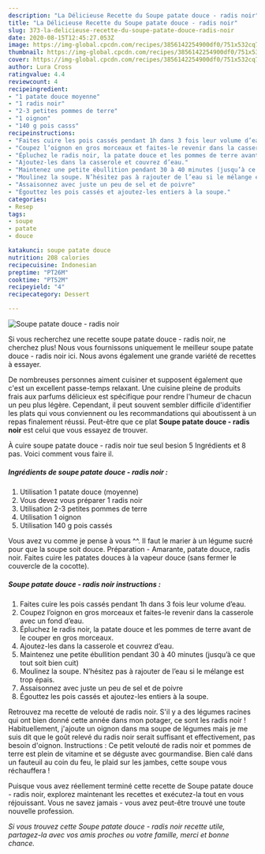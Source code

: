 ```yaml
---
description: "La Délicieuse Recette du Soupe patate douce - radis noir"
title: "La Délicieuse Recette du Soupe patate douce - radis noir"
slug: 373-la-delicieuse-recette-du-soupe-patate-douce-radis-noir
date: 2020-08-15T12:45:27.053Z
image: https://img-global.cpcdn.com/recipes/3856142254900df0/751x532cq70/soupe-patate-douce-radis-noir-photo-principale-de-la-recette.jpg
thumbnail: https://img-global.cpcdn.com/recipes/3856142254900df0/751x532cq70/soupe-patate-douce-radis-noir-photo-principale-de-la-recette.jpg
cover: https://img-global.cpcdn.com/recipes/3856142254900df0/751x532cq70/soupe-patate-douce-radis-noir-photo-principale-de-la-recette.jpg
author: Lura Cross
ratingvalue: 4.4
reviewcount: 4
recipeingredient:
- "1 patate douce moyenne"
- "1 radis noir"
- "2-3 petites pommes de terre"
- "1 oignon"
- "140 g pois casss"
recipeinstructions:
- "Faites cuire les pois cassés pendant 1h dans 3 fois leur volume d’eau."
- "Coupez l’oignon en gros morceaux et faites-le revenir dans la casserole avec un fond d’eau."
- "Épluchez le radis noir, la patate douce et les pommes de terre avant de le couper en gros morceaux."
- "Ajoutez-les dans la casserole et couvrez d’eau."
- "Maintenez une petite ébullition pendant 30 à 40 minutes (jusqu’à ce que tout soit bien cuit)"
- "Moulinez la soupe. N’hésitez pas à rajouter de l’eau si le mélange est trop épais."
- "Assaisonnez avec juste un peu de sel et de poivre"
- "Égouttez les pois cassés et ajoutez-les entiers à la soupe."
categories:
- Resep
tags:
- soupe
- patate
- douce

katakunci: soupe patate douce 
nutrition: 208 calories
recipecuisine: Indonesian
preptime: "PT26M"
cooktime: "PT52M"
recipeyield: "4"
recipecategory: Dessert

---
```



![Soupe patate douce - radis noir](https://img-global.cpcdn.com/recipes/3856142254900df0/751x532cq70/soupe-patate-douce-radis-noir-photo-principale-de-la-recette.jpg)

Si vous recherchez une recette soupe patate douce - radis noir, ne cherchez plus! Nous vous fournissons uniquement le meilleur soupe patate douce - radis noir ici. Nous avons également une grande variété de recettes à essayer.

De nombreuses personnes aiment cuisiner et supposent également que c'est un excellent passe-temps relaxant. Une cuisine pleine de produits frais aux parfums délicieux est spécifique pour rendre l'humeur de chacun un peu plus légère. Cependant, il peut souvent sembler difficile d'identifier les plats qui vous conviennent ou les recommandations qui aboutissent à un repas finalement réussi. Peut-être que ce plat <strong> Soupe patate douce - radis noir </strong> est celui que vous essayez de trouver.

<!--inarticleads1-->

À cuire soupe patate douce - radis noir tue seul besion 5 Ingrédients et 8 pas. Voici comment vous faire il.

##### Ingrédients de soupe patate douce - radis noir :

1. Utilisation 1 patate douce (moyenne)
1. Vous devez vous préparer 1 radis noir
1. Utilisation 2-3 petites pommes de terre
1. Utilisation 1 oignon
1. Utilisation 140 g pois cassés


Vous avez vu comme je pense à vous ^^. Il faut le marier à un légume sucré pour que la soupe soit douce. Préparation - Amarante, patate douce, radis noir. Faites cuire les patates douces à la vapeur douce (sans fermer le couvercle de la cocotte). 

<!--inarticleads2-->

##### Soupe patate douce - radis noir instructions :

1. Faites cuire les pois cassés pendant 1h dans 3 fois leur volume d’eau.
1. Coupez l’oignon en gros morceaux et faites-le revenir dans la casserole avec un fond d’eau.
1. Épluchez le radis noir, la patate douce et les pommes de terre avant de le couper en gros morceaux.
1. Ajoutez-les dans la casserole et couvrez d’eau.
1. Maintenez une petite ébullition pendant 30 à 40 minutes (jusqu’à ce que tout soit bien cuit)
1. Moulinez la soupe. N’hésitez pas à rajouter de l’eau si le mélange est trop épais.
1. Assaisonnez avec juste un peu de sel et de poivre
1. Égouttez les pois cassés et ajoutez-les entiers à la soupe.


Retrouvez ma recette de velouté de radis noir. S&#39;il y a des légumes racines qui ont bien donné cette année dans mon potager, ce sont les radis noir ! Habituellement, j&#39;ajoute un oignon dans ma soupe de légumes mais je me suis dit que le goût relevé du radis noir serait suffisant et effectivement, pas besoin d&#39;oignon. Instructions : Ce petit velouté de radis noir et pommes de terre est plein de vitamine et se déguste avec gourmandise. Bien calé dans un fauteuil au coin du feu, le plaid sur les jambes, cette soupe vous réchauffera ! 

<!--inarticleads1-->

<p>
Puisque vous avez réellement terminé cette recette de Soupe patate douce - radis noir, explorez maintenant les recettes et exécutez-la tout en vous réjouissant. Vous ne savez jamais - vous avez peut-être trouvé une toute nouvelle profession.
</p>

<p>
<i>Si vous trouvez cette Soupe patate douce - radis noir recette utile, partagez-la avec vos amis proches ou votre famille, merci et bonne chance.</i>
</p>
